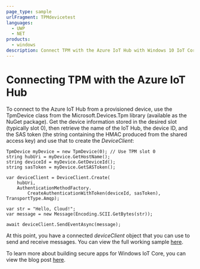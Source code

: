 ```yaml
---
page_type: sample
urlFragment: TPMdevicetest
languages:
  - UWP
  - NET
products:
  - windows
description: Connect TPM with the Azure IoT Hub with Windows 10 IoT Core.
---
```


# Connecting TPM with the Azure IoT Hub

To connect to the Azure IoT Hub from a provisioned device, use the TpmDevice class from the Microsoft.Devices.Tpm library (available as
the NuGet package). Get the device information stored in the desired slot (typically slot 0), then retrieve the name of the IoT Hub,
the device ID, and the SAS token (the string containing the HMAC produced from the shared access key) and use that to create the  _DeviceClient_:

```
TpmDevice myDevice = new TpmDevice(0); // Use TPM slot 0
string hubUri = myDevice.GetHostName();
string deviceId = myDevice.GetDeviceId();
string sasToken = myDevice.GetSASToken();

var deviceClient = DeviceClient.Create(
    hubUri,
    AuthenticationMethodFactory.
        CreateAuthenticationWithToken(deviceId, sasToken), TransportType.Amqp);

var str = "Hello, Cloud!";
var message = new Message(Encoding.SCII.GetBytes(str));

await deviceClient.SendEventAsync(message);
```

At this point, you have a connected _deviceClient_ object that you can use to send and receive messages. You can view the full working sample [here](https://github.com/ms-iot/samples/tree/develop/Azure/TpmDeviceTest).

To learn more about building secure apps for Windows IoT Core, you can view the blog post [here](https://blogs.windows.com/buildingapps/2016/07/20/building-secure-apps-for-windows-iot-core/#oqFLXiWIL1iCF8j9.97).


